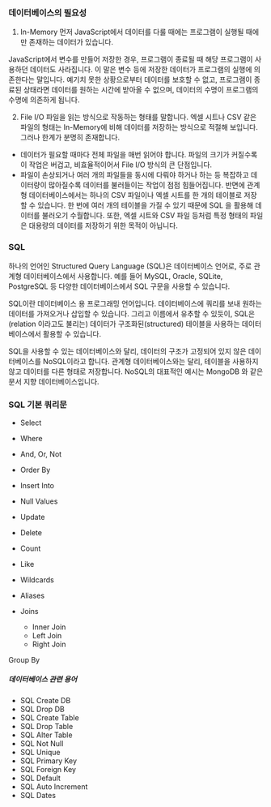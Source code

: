 ### 데이터베이스의 필요성

1. In-Memory
   먼저 JavaScript에서 데이터를 다룰 때에는 프로그램이 실행될 때에만 존재하는 데이터가 있습니다.

JavaScript에서 변수를 만들어 저장한 경우, 프로그램이 종료될 때 해당 프로그램이 사용하던 데이터도 사라집니다. 이 말은 변수 등에 저장한 데이터가 프로그램의 실행에 의존한다는 말입니다. 예기치 못한 상황으로부터 데이터를 보호할 수 없고, 프로그램이 종료된 상태라면 데이터를 원하는 시간에 받아올 수 없으며, 데이터의 수명이 프로그램의 수명에 의존하게 됩니다.

2. File I/O
   파일을 읽는 방식으로 작동하는 형태를 말합니다. 엑셀 시트나 CSV 같은 파일의 형태는 In-Memory에 비해 데이터를 저장하는 방식으로 적절해 보입니다. 그러나 한계가 분명히 존재합니다.

- 데이터가 필요할 때마다 전체 파일을 매번 읽어야 합니다. 파일의 크기가 커질수록 이 작업은 버겁고, 비효율적이어서 File I/O 방식의 큰 단점입니다.
- 파일이 손상되거나 여러 개의 파일들을 동시에 다뤄야 하거나 하는 등 복잡하고 데이터량이 많아질수록 데이터를 불러들이는 작업이 점점 힘들어집니다.
  반면에 관계형 데이터베이스에서는 하나의 CSV 파일이나 엑셀 시트를 한 개의 테이블로 저장할 수 있습니다. 한 번에 여러 개의 테이블을 가질 수 있기 때문에 SQL 을 활용해 데이터를 불러오기 수월합니다. 또한, 엑셀 시트와 CSV 파일 등처럼 특정 형태의 파일은 대용량의 데이터를 저장하기 위한 목적이 아닙니다.

### SQL

하나의 언어인 Structured Query Language (SQL)은 데이터베이스 언어로, 주로 관계형 데이터베이스에서 사용합니다. 예를 들어 MySQL, Oracle, SQLite, PostgreSQL 등 다양한 데이터베이스에서 SQL 구문을 사용할 수 있습니다.

SQL이란 데이터베이스 용 프로그래밍 언어입니다. 데이터베이스에 쿼리를 보내 원하는 데이터를 가져오거나 삽입할 수 있습니다. 그리고 이름에서 유추할 수 있듯이, SQL은 (relation 이라고도 불리는) 데이터가 구조화된(structured) 테이블을 사용하는 데이터베이스에서 활용할 수 있습니다.

SQL을 사용할 수 있는 데이터베이스와 달리, 데이터의 구조가 고정되어 있지 않은 데이터베이스를 NoSQL이라고 합니다. 관계형 데이터베이스와는 달리, 테이블을 사용하지 않고 데이터를 다른 형태로 저장합니다. NoSQL의 대표적인 예시는 MongoDB 와 같은 문서 지향 데이터베이스입니다.

### SQL 기본 쿼리문

- Select
- Where
- And, Or, Not
- Order By
- Insert Into
- Null Values
- Update
- Delete
- Count
- Like
- Wildcards
- Aliases

- Joins
  - Inner Join
  - Left Join
  - Right Join

Group By

##### 데이터베이스 관련 용어

- SQL Create DB
- SQL Drop DB
- SQL Create Table
- SQL Drop Table
- SQL Alter Table
- SQL Not Null
- SQL Unique
- SQL Primary Key
- SQL Foreign Key
- SQL Default
- SQL Auto Increment
- SQL Dates
